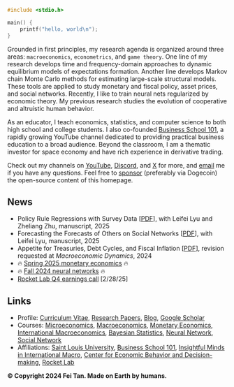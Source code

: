 ```c
#include <stdio.h>

main() {
    printf("hello, world\n");
}
```

Grounded in first principles, my research agenda is organized around three areas: `macroeconomics`, `econometrics`, and `game theory`. One line of my research develops time and frequency-domain approaches to dynamic equilibrium models of expectations formation. Another line develops Markov chain Monte Carlo methods for estimating large-scale structural models. These tools are applied to study monetary and fiscal policy, asset prices, and social networks. Recently, I like to train neural nets regularized by economic theory. My previous research studies the evolution of cooperative and altruistic human behavior.

As an educator, I teach economics, statistics, and computer science to both high school and college students. I also co-founded [Business School 101](https://www.youtube.com/@BusinessSchool101), a rapidly growing YouTube channel dedicated to providing practical business education to a broad audience. Beyond the classroom, I am a thematic investor for space economy and have rich experience in derivative trading.

Check out my channels on [YouTube](https://www.youtube.com/@econdojo), [Discord](https://discord.gg/SsrNPEeP2P), and [X](https://x.com/econdojo) for more, and [email](mailto:econdojo@gmail.com) me if you have any questions. Feel free to [sponsor](/sponsor.jpg) (preferably via Dogecoin) the open-source content of this homepage.

## News

* Policy Rule Regressions with Survey Data [[PDF](https://github.com/econdojo/papers/blob/main/pdf/PolicyRegress.pdf)], with Leifei Lyu and Zheliang Zhu, manuscript, 2025
* Forecasting the Forecasts of Others on Social Networks [[PDF](https://github.com/econdojo/papers/blob/main/pdf/ffo_net.pdf)], with Leifei Lyu, manuscript, 2025
* Appetite for Treasuries, Debt Cycles, and Fiscal Inflation [[PDF](https://github.com/econdojo/papers/blob/main/pdf/BinUtil.pdf)], revision requested at *Macroeconomic Dynamics*, 2024
* 🔥 [Spring 2025 monetary economics](https://github.com/econdojo/money-econ) 🔥
* 🔥 [Fall 2024 neural networks](https://github.com/econdojo/intro-nn) 🔥
* [Rocket Lab Q4 earnings call](https://s28.q4cdn.com/737637457/files/doc_financials/2024/q4/Q4-2024-Earnings-Presentation.pdf) [2/28/25]

## Links

* Profile: [Curriculum Vitae](https://github.com/econdojo/econdojo/blob/main/Vitae.pdf), [Research Papers](https://github.com/econdojo/papers), [Blog](https://github.com/econdojo/blog), [Google Scholar](https://scholar.google.com/citations?hl=en&user=F49yJ3UAAAAJ)
* Courses: [Microeconomics](https://github.com/econdojo/micro-econ), [Macroeconomics](https://github.com/econdojo/macro-econ), [Monetary Economics](https://github.com/econdojo/money-econ), [International Macroeconomics](https://github.com/econdojo/intl-macro), [Bayesian Statistics](https://github.com/econdojo/bayes-stat), [Neural Network](https://github.com/econdojo/neural-net), [Social Network](https://github.com/econdojo/social-net)
* Affiliations: [Saint Louis University](https://twitter.com/SLU_Official), [Business School 101](https://www.youtube.com/@BusinessSchool101), [Insightful Minds in International Macro](https://sites.google.com/view/imimseminars/home), [Center for Economic Behavior and Decision-making](https://cebd.zufe.edu.cn), [Rocket Lab](https://www.rocketlabusa.com)

**&copy; Copyright 2024 Fei Tan. Made on Earth by humans.**
